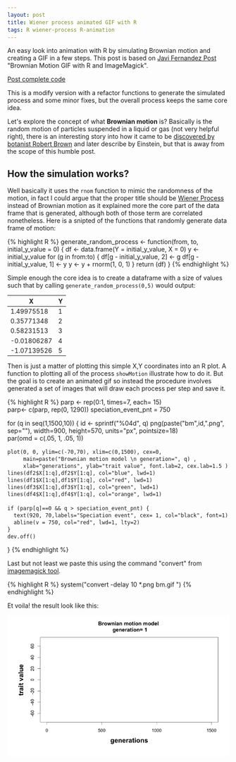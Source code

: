 ```yaml
---
layout: post
title: Wiener process animated GIF with R
tags: R wiener-process R-animation
---
```


An easy look into animation with R by simulating Brownian motion and creating a GIF in a few steps. This post is based on [Javi Fernandez Post](http://allthiswasfield.blogspot.com/2017/12/p-margin-bottom-0.html) "Brownian Motion GIF with R and ImageMagick".

[Post complete code](https://github.com/necronet/WienerProcess)

This is a modify version with a refactor functions to generate the simulated process and some minor fixes, but the overall process keeps the same core idea.

Let's explore the concept of what **Brownian motion** is? Basically is the random motion of particles suspended in a liquid or gas (not very helpful right), there is an interesting story into how it came to be [discovered by botanist Robert Brown](https://www.youtube.com/watch?v=FAdxd2Iv-UA) and later describe by Einstein, but that is away from the scope of this humble post.

## How the simulation works?

Well basically it uses the `rnom` function to mimic the randomness of the motion, in fact I could argue that the proper title should be [Wiener Process](https://en.wikipedia.org/wiki/Wiener_process) instead of Brownian motion as it explained more the core part of the data frame that is generated, although both of those term are correlated nonetheless. Here is a snipted of the functions that randomly generate data frame of motion:

{% highlight R %}
generate_random_process <- function(from, to, initial_y_value = 0) {
  df <- data.frame(Y = initial_y_value, X = 0)
  y <- initial_y_value
  for (g in from:to) {
    df[g - initial_y_value, 2] <- g
    df[g - initial_y_value, 1] <- y
    y <- y + rnorm(1, 0, 1)
  }
  return (df)
}
{% endhighlight %}

Simple enough the core idea is to create a dataframe with a size of values such that by calling `generate_random_process(0,5)` would output:

| X           | Y |
|-------------|---|
| 1.49975518  | 1 |
| 0.35771348  | 2 |
| 0.58231513  | 3 |
| -0.01806287 | 4 |
| -1.07139526 | 5 |

Then is just a matter of plotting this simple X,Y coordinates into an R plot. A function to plotting all of the process `showMotion` illustrate how to do it. But the goal is to create an animated gif so instead the procedure involves generated a set of images that will draw each process per step and save it.

{% highlight R %}
parp <- rep(0:1, times=7, each= 15)  
parp<- c(parp, rep(0, 1290))
speciation_event_pnt = 750

for (q in seq(1,1500,10)) {
    id <- sprintf("%04d", q)
    png(paste("bm",id,".png", sep=""), width=900, height=570, units="px", pointsize=18)  
    par(omd = c(.05, 1, .05, 1))  

    plot(0, 0, ylim=c(-70,70), xlim=c(0,1500), cex=0,   
         main=paste("Brownian motion model \n generation=", q) ,   
         xlab="generations", ylab="trait value", font.lab=2, cex.lab=1.5 )
    lines(df2$X[1:q],df2$Y[1:q], col="blue", lwd=1)  
    lines(df1$X[1:q],df1$Y[1:q], col="red", lwd=1)    
    lines(df3$X[1:q],df3$Y[1:q], col="green", lwd=1)
    lines(df4$X[1:q],df4$Y[1:q], col="orange", lwd=1)

    if (parp[q]==0 && q > speciation_event_pnt) {
      text(920, 70,labels="Speciation event", cex= 1, col="black", font=1)  
      abline(v = 750, col="red", lwd=1, lty=2)
    }
    dev.off()  
}
{% endhighlight %}

Last but not least we paste this using the command "convert" from [imagemagick tool](https://www.r-bloggers.com/animate-gif-images-in-r-imagemagick/).

{% highlight R %}
system("convert -delay 10 *.png bm.gif ")
{% endhighlight %}

Et voila! the result look like this:

![Motion of wiener process generated GIF](https://github.com/necronet/WienerProcess/blob/master/animated-gif/bm.gif)
